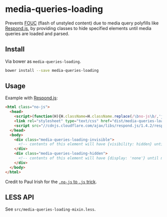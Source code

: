 media-queries-loading
=====================

Prevents [FOUC][fouc] (flash of unstyled content) due to media query polyfills like [Respond.js][respond],
by providing classes to hide specified elements until media queries are loaded and parsed.

## Install

Via bower as `media-queries-loading`.

```sh
bower install --save media-queries-loading
```

## Usage

Example with [Respond.js][respond]:

```html
<html class="no-js">
  <head>
    <script>(function(H){H.className=H.className.replace(/\bno-js\b/,'js')})(document.documentElement)</script>
    <link rel="stylesheet" type="text/css" href="dist/media-queries-loading.min.css" />
    <script src="//cdnjs.cloudflare.com/ajax/libs/respond.js/1.4.2/respond.min.js"></script>
  </head>
  <body>
    <div class="media-queries-loading-invisible">
      <!-- contents of this element will have {visibility: hidden} until media queries are loaded -->
    </div>
    <div class="media-queries-loading-hidden">
      <!-- contents of this element will have {display: 'none'} until media queries are loaded -->
    </div>
  </body>
</html>
```

Credit to Paul Irish for the [`.no-js` to `.js` trick](http://www.paulirish.com/2009/avoiding-the-fouc-v3/).

## LESS API

See `src/media-queries-loading-mixin.less`.

[fouc]: http://en.wikipedia.org/wiki/Flash_of_unstyled_content
[respond]: https://github.com/scottjehl/Respond
